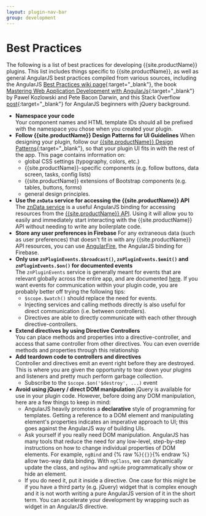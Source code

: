 ```yaml
---
layout: plugin-nav-bar
group: development
---
```

# Best Practices

The following is a list of best practices for developing {{site.productName}} plugins. This list includes things specific to {{site.productName}}, as well as general AngularJS best practices compiled from various sources, including the AngularJS [Best Practices wiki page](https://github.com/angular/angular.js/wiki/Best-Practices){:target="_blank"}, the book [Mastering Web Application Development with AngularJs](http://www.amazon.com/Mastering-Web-Application-Development-AngularJS/dp/1782161821){:target="_blank"} by Pawel Kozlowski and Pete Bacon Darwin, and this Stack Overflow [post](http://stackoverflow.com/questions/14994391/how-do-i-think-in-angularjs-if-i-have-a-jquery-background){:target="_blank"} for AngularJS beginners with jQuery background.

* **Namespace your code**  
  Your component names and HTML template IDs should all be prefixed with the namespace you chose when you created your plugin.
* **Follow {{site.productName}} Design Patterns for UI Guidelines**
  When designing your plugin, follow our [{{site.productName}} Design Patterns]({{site.clientDomain}}/patterns){:target="_blank"}, so that your plugin UI fits in with the rest of the app. This page contains information on:
  - global CSS settings (typography, colors, etc.)
  - {{site.productName}}-specific components (e.g. follow buttons, data screen, tasks, config lists)
  - {{site.productName}} extensions of Bootstrap components (e.g. tables, buttons, forms)
  - general design principles.
* **Use the `znData` service for accessing the {{site.productName}} API**
  The [znData service]({{site.baseurl}}/plugins/api/services/#zndata) is a useful AngularJS binding for accessing resources from the [{{site.productName}} API]({{site.baseurl}}/rest-api).  Using it will allow you to easily and immediately start interacting with the {{site.productName}} API without needing to write any boilerplate code.
* **Store any user preferences in Firebase**
  For any extraneous data (such as user preferences) that doesn't fit in with any {{site.productName}} API resources, you can use [AngularFire]({{site.baseurl}}/plugins/third-party/developing-plugins-with-firebase.html), the AngularJS binding for Firebase.
* **Only use `znPluginEvents.$broadcast()`, `znPluginEvents.$emit()` and `znPluginEvents.$on()` for documented events**  
  The `znPluginEvents` service is generally meant for events that are relevant globally across the entire app, and are documented [here]({{site.baseurl}}/plugins/api/services/#znpluginevents). If you want events for communication within your plugin code, you are probably better off trying the following tips:
  * `$scope.$watch()` should replace the need for events.
  * Injecting services and calling methods directly is also useful for direct communication (i.e. between controllers).
  * Directives are able to directly communicate with each other through directive-controllers.
* **Extend directives by using Directive Controllers**  
  You can place methods and properties into a directive-controller, and access that same controller from other directives. You can even override methods and properties through this relationship
* **Add teardown code to controllers and directives**  
  Controller and directives emit an event right before they are destroyed. This is where you are given the opportunity to tear down your plugins and listeners and pretty much perform garbage collection.
  * Subscribe to the `$scope.$on('$destroy', ...)` event
* **Avoid using jQuery / direct DOM manipulation**
  jQuery is available for use in your plugin code. However, before doing any DOM manipulation, here are a few things to keep in mind:
  - AngularJS heavily promotes a **declarative** style of programming for templates. Getting a reference to a DOM element and manipulating element's properties indicates an imperative approach to UI; this goes against the AngularJS way of building UIs.
  - Ask yourself if you really need DOM manipulation. AngularJS has many tools that reduce the need for any low-level, step-by-step instructions on how to change individual properties of DOM elements.  For example, `ngBind` and {% raw %}`{{}}`{% endraw %} allow two-way data binding. With `ngClass`, we can dynamically update the class, and `ngShow` and `ngHide` programmatically show or hide an element.
  - If you do need it, put it inside a directive. One case for this might be if you have a third party (e.g. jQuery) widget that is complex enough and it is not worth writing a pure AngularJS version of it in the short term. You can accelerate your development by wrapping such as widget in an AngularJS directive. 